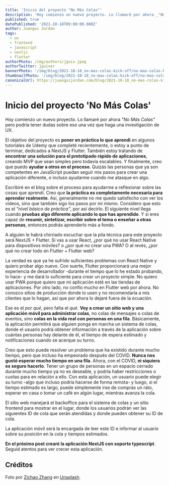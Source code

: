 ```yaml
---
title: 'Inicio del proyecto "No Más Colas"'
description: 'Hoy comienzo un nuevo proyecto. Lo llamaré por ahora _"No Más Colas"_ pero podría tener dudas sobre eso una vez que haga algo de investigación de UX.'
published: true
datePublished: '2021-10-18T09:00:00.000Z'
author: Juangui Jordán
tags:
  - ux
  - frontend
  - javascript
  - nextjs
  - flutter
authorPhoto: /img/authors/jguix.jpeg
authorTwitter: jguixer
bannerPhoto: '/img/blog/2021-10-18_no-mas-colas-kick-off/no-mas-colas-kick-off.jpg'
thumbnailPhoto: '/img/blog/2021-10-18_no-mas-colas-kick-off/no-mas-colas-kick-off.jpg'
canonicalUrl: https://juanguijordan.com/blog/2021-10-18_no-mas-colas-kick-off
---
```


# Inicio del proyecto 'No Más Colas'

Hoy comienzo un nuevo proyecto. Lo llamaré por ahora _"No Más Colas"_ pero podría tener dudas sobre eso una vez que haga una investigación de UX.

El objetivo del proyecto es **poner en práctica lo que aprendí** en algunos tutoriales de Udemy que completé recientemente, o estoy a punto de terminar, dedicados a NextJS y Flutter. También estoy tratando de **encontrar una solución para el prototipado rápido de aplicaciones**, creando MVP que sean simples pero todavía escalables. Y finalmente, creo que puedo **ayudar a otros en el proceso**. Quizás las personas que ya son competentes en JavaScript puedan seguir mis pasos para crear una aplicación diferente, o incluso ayudarme cuando me atasque en algo.

Escribiré en el blog sobre el proceso para ayudarme a reflexionar sobre las cosas que aprendí. Creo que **la práctica es completamente necesaria para aprender realmente**. Así, generalmente no me quedo satisfecho con ver los videos, sino que también sigo los pasos por mí mismo. Considero que esto es el _"nivel básico de práctica"_, por así decirlo. El siguiente nivel llega cuando **pruebas algo diferente aplicando lo que has aprendido**. Y si eres capaz de **resumir, sintetizar, escribir sobre el tema o enseñar a otras personas**, entonces podrás aprenderlo más a fondo.

A alguien le habrá chirriado escuchar que la pila técnica para este proyecto será NextJS + Flutter. Si vas a usar React, ¿por qué no usar React Native para dispositivos móviles? o ¿por qué no crear una PWA? O al revés, ¿por qué no crear todo en Flutter + Flutter web?

La verdad es que ya he sufrido suficientes problemas con React Native y quiero probar algo nuevo. Con suerte, Flutter proporcionará una mejor experiencia de desarrollador -durante el tiempo que lo he estado probando, lo hace- y me dará lo suficiente para crear un proyecto simple. No quiero usar PWA porque quiero que mi aplicación esté en las tiendas de aplicaciones. Por otro lado, no confío mucho en Flutter web por ahora. No conozco sitios de producción donde lo usen y no recomendaría a mis clientes que lo hagan, así que por ahora lo dejaré fuera de la ecuación.

Ese es el _por qué_, pero falta el _qué_. **Voy a crear un sitio web y una aplicación móvil para administrar colas**, no colas de mensajes o colas de eventos, sino **colas en la vida real con personas en una fila**. Básicamente, la aplicación permitirá que alguien ponga en marcha un sistema de colas, donde el usuario podrá obtener información a través de la aplicación sobre cuántas personas hay delante de él, el tiempo de espera estimado y notificaciones cuando se acerque su turno.

Creo que esto puede resolver un problema que ha existido durante mucho tiempo, pero que incluso ha empeorado después del COVID. **Nunca nos gustó esperar mucho tiempo en una fila**. Ahora, con el COVID, **ni siquiera es seguro hacerlo**. Tener un grupo de personas en un espacio cerrado durante mucho tiempo ya no es deseable, y podría haber restricciones o cuotas para en relación a ello. Con esta aplicación, un usuario puede elegir su turno -algo que incluso podría hacerse de forma remota- y luego, si el tiempo estimado es largo, puede simplemente irse de compras un rato, esperar en casa o tomar un café en algún lugar, mientras avanza la cola.

El sitio web manejará el backoffice para el sistema de colas y un sitio frontend para mostrar en el lugar, donde los usuarios podrán ver las siguientes ID de cola que serán atendidas y donde pueden obtener su ID de cola.

La aplicación móvil será la encargada de leer este ID e informar al usuario sobre su posición en la cola y tiempos estimados.

**En el próximo post crearé la aplicación NextJS con soporte typescript**. Seguid atentos para ver crecer esta aplicación.

## Créditos

Foto por [Zichao Zhang](https://unsplash.com/@shakusky) en [Unsplash](https://unsplash.com).
